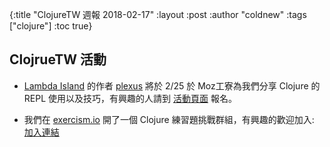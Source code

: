 {:title "ClojureTW 週報 2018-02-17"
:layout :post
:author "coldnew"
:tags  ["clojure"]
:toc true}

## ClojrueTW 活動

- [Lambda Island](https://lambdaisland.com/) 的作者 [plexus](https://twitter.com/plexus) 將於 2/25 於 Moz工寮為我們分享 Clojure 的 REPL 使用以及技巧，有興趣的人請到 [活動頁面](https://www.meetup.com/Clojure-tw/events/247467501/) 報名。

- 我們在 [exercism.io](http://exercism.io/) 開了一個 Clojure 練習題挑戰群組，有興趣的歡迎加入: [加入連結](http://exercism.io/teams/clojure-tw/)
